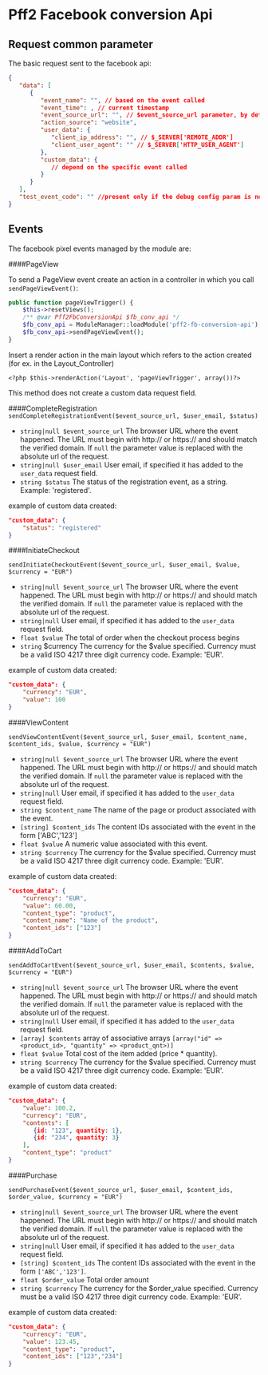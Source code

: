 # Pff2 Facebook conversion Api

## Request common parameter

The basic request sent to the facebook api:
```json
{
   "data": [
      {
         "event_name": "", // based on the event called
         "event_time": , // current timestamp
         "event_source_url": "", // $event_source_url parameter, by default is the current request url
         "action_source": "website",
         "user_data": {
            "client_ip_address": "", // $_SERVER['REMOTE_ADDR']
            "client_user_agent": "" // $_SERVER['HTTP_USER_AGENT']
         },
         "custom_data": {
            // depend on the specific event called
         }
      }
   ],
   "test_event_code": "" //present only if the debug config param is not false
}
```

## Events

The facebook pixel events managed by the module are:
 
####PageView

To send a PageView event create an action in a controller in which you call `sendPageViewEvent()`:
```php 
public function pageViewTrigger() {
    $this->resetViews();
    /** @var Pff2FbConversionApi $fb_conv_api */
    $fb_conv_api = ModuleManager::loadModule('pff2-fb-conversion-api');
    $fb_conv_api->sendPageViewEvent();
}
``` 
Insert a render action in the main layout which refers to the action created (for ex. in the Layout_Controller)

`<?php $this->renderAction('Layout', 'pageViewTrigger', array())?>`

This method does not create a custom data request field.

####CompleteRegistration
`sendCompleteRegistrationEvent($event_source_url, $user_email, $status)`
* `string|null $event_source_url` The browser URL where the event happened. The URL must begin with http:// or https:// and should match the verified domain.
If `null` the parameter value is replaced with the absolute url of the request.
* `string|null $user_email` User email, if specified it has added to the `user_data` request field.
* `string $status` The status of the registration event, as a string. Example: 'registered'.

example of custom data created:

```json
"custom_data": {
    "status": "registered"
}
```
####InitiateCheckout

`sendInitiateCheckoutEvent($event_source_url, $user_email, $value, $currency = "EUR")`
 * `string|null $event_source_url` The browser URL where the event happened. The URL must begin with http:// or https:// and should match the verified domain. If `null` the parameter value is replaced with the absolute url of the request.
 * `string|null` User email, if specified it has added to the `user_data` request field.
 * `float $value` The total of order when the checkout process begins
 * `string` $currency The currency for the $value specified. Currency must be a valid ISO 4217 three digit currency code. Example: 'EUR'.

example of custom data created:

```json
"custom_data": {
    "currency": "EUR",
    "value": 100
}
```

####ViewContent

`sendViewContentEvent($event_source_url, $user_email, $content_name, $content_ids, $value, $currency = "EUR")`

 * `string|null $event_source_url` The browser URL where the event happened. The URL must begin with http:// or https:// and should match the verified domain. If `null` the parameter value is replaced with the absolute url of the request.
 * `string|null` User email, if specified it has added to the `user_data` request field.
 * `string $content_name` The name of the page or product associated with the event.
 * `[string] $content_ids` The content IDs associated with the event in the form ['ABC','123']
 * `float $value` A numeric value associated with this event.
 * `string $currency` The currency for the $value specified. Currency must be a valid ISO 4217 three digit currency code. Example: 'EUR'.

example of custom data created:

```json
"custom_data": {
    "currency": "EUR",
    "value": 60.00,
    "content_type": "product",
    "content_name": "Name of the product",
    "content_ids": ["123"]
}
```

####AddToCart

`sendAddToCartEvent($event_source_url, $user_email, $contents, $value, $currency = "EUR")`

* `string|null $event_source_url` The browser URL where the event happened. The URL must begin with http:// or https:// and should match the verified domain. If `null` the parameter value is replaced with the absolute url of the request.
* `string|null` User email, if specified it has added to the `user_data` request field.
* `[array] $contents` array of associative arrays `[array("id" => <product_id>, "quantity" => <product_qnt>)]`
* `float $value` Total cost of the item added (price * quantity).
* `string $currency` The currency for the $value specified. Currency must be a valid ISO 4217 three digit currency code. Example: 'EUR'.

example of custom data created: 
```json
"custom_data": {
    "value": 100.2,
    "currency": "EUR",
    "contents": [
       {id: "123", quantity: 1},
       {id: "234", quantity: 3}
    ],
    "content_type": "product"
}
```

####Purchase

`sendPurchaseEvent($event_source_url, $user_email, $content_ids, $order_value, $currency = "EUR")`

* `string|null $event_source_url` The browser URL where the event happened. The URL must begin with http:// or https:// and should match the verified domain. If `null` the parameter value is replaced with the absolute url of the request.
* `string|null` User email, if specified it has added to the `user_data` request field.
* `[string] $content_ids` The content IDs associated with the event in the form `['ABC','123']`.
* `float $order_value` Total order amount
* `string $currency` The currency for the $order_value specified. Currency must be a valid ISO 4217 three digit currency code. Example: 'EUR'.

example of custom data created:

```json
"custom_data": {
    "currency": "EUR",
    "value": 123.45,
    "content_type": "product",
    "content_ids": ["123","234"]
}
```

